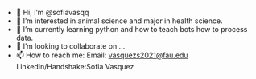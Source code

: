 - 👋 Hi, I’m @sofiavasqq
- 👀 I’m interested in animal science and major in health science.
- 🌱 I’m currently learning python and how to teach bots how to process data.
- 💞️ I’m looking to collaborate on ...
- 📫 How to reach me:
Email: vasquezs2021@fau.edu  LinkedIn/Handshake:Sofia Vasquez  
<!---
sofiavasqq/sofiavasqq is a ✨ special ✨ repository because its `README.md` (this file) appears on your GitHub profile.
You can click the Preview link to take a look at your changes.
--->

